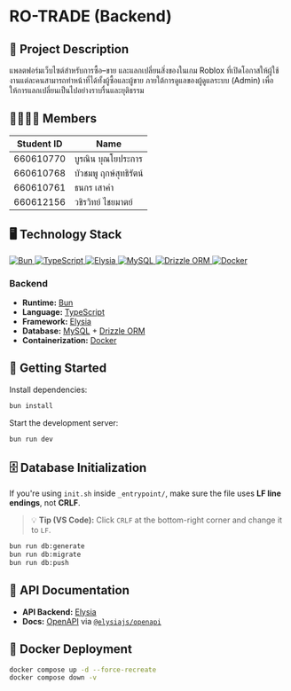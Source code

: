 # RO-TRADE (Backend)

## 🧾 Project Description

แพลตฟอร์มเว็บไซต์สำหรับการซื้อ–ขาย และแลกเปลี่ยนสิ่งของในเกม Roblox ที่เปิดโอกาสให้ผู้ใช้งานแต่ละคนสามารถทำหน้าที่ได้ทั้งผู้ซื้อและผู้ขาย ภายใต้การดูแลของผู้ดูแลระบบ (Admin) เพื่อให้การแลกเปลี่ยนเป็นไปอย่างราบรื่นและยุติธรรม

## 👨‍👩‍👧‍👦 Members

| Student ID | Name                   |
| ---------- | ---------------------- |
| 660610770  | บูรณิน บุณโยประการ     |
| 660610768  | บัวชมพู ฤกษ์สุทธิรัตน์ |
| 660610761  | ธนกร เสาคำ             |
| 660612156  | วชิรวิทย์ ไชยมาตย์     |

## 🖥️ Technology Stack

<p align="left">
  <a href="https://bun.sh/" target="_blank">
    <img src="https://img.shields.io/badge/Runtime-Bun-%23000000?logo=bun&logoColor=white" alt="Bun" />
  </a>
  <a href="https://www.typescriptlang.org/" target="_blank">
    <img src="https://img.shields.io/badge/Language-TypeScript-%233178C6?logo=typescript&logoColor=white" alt="TypeScript" />
  </a>
  <a href="https://elysiajs.com/" target="_blank">
    <img src="https://img.shields.io/badge/Framework-Elysia-%2300A8E8?logo=bun&logoColor=white" alt="Elysia" />
  </a>
  <a href="https://www.mysql.com/" target="_blank">
    <img src="https://img.shields.io/badge/Database-MySQL-%234479A1?logo=mysql&logoColor=white" alt="MySQL" />
  </a>
  <a href="https://orm.drizzle.team/" target="_blank">
    <img src="https://img.shields.io/badge/ORM-Drizzle%20ORM-%23F15B2A?logo=drizzle&logoColor=white" alt="Drizzle ORM" />
  </a>
  <a href="https://www.docker.com/" target="_blank">
    <img src="https://img.shields.io/badge/Container-Docker-%232496ED?logo=docker&logoColor=white" alt="Docker" />
  </a>
</p>

### Backend

- **Runtime:** [Bun](https://bun.sh/)
- **Language:** [TypeScript](https://www.typescriptlang.org/)
- **Framework:** [Elysia](https://elysiajs.com/)
- **Database:** [MySQL](https://www.mysql.com/) + [Drizzle ORM](https://orm.drizzle.team/)
- **Containerization:** [Docker](https://www.docker.com/)

## 🚀 Getting Started

Install dependencies:

```bash
bun install
```

Start the development server:

```bash
bun run dev
```

## 🗄️ Database Initialization

If you're using `init.sh` inside `_entrypoint/`, make sure the file uses **LF line endings**, not **CRLF**.

> 💡 **Tip (VS Code):** Click `CRLF` at the bottom-right corner and change it to `LF`.

```bash
bun run db:generate
bun run db:migrate
bun run db:push
```

## 🧪 API Documentation

- **API Backend:** [Elysia](https://elysiajs.com/)
- **Docs:** [OpenAPI](https://www.openapis.org/) via [`@elysiajs/openapi`](https://github.com/elysiajs/openapi)

## 🐳 Docker Deployment

```bash
docker compose up -d --force-recreate
docker compose down -v
```

